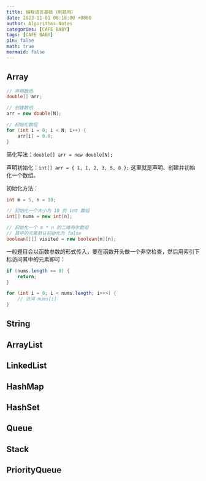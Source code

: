 ```yaml
---
title: 编程语言基础（刷题用）
date: 2023-11-01 08:16:00 +0800
author: Algorithms-Notes
categories: [CAFE BABY]
tags: [CAFE BABY]
pin: false
math: true
mermaid: false
---
```


## Array

```java
// 声明数组
double[] arr;

// 创建数组
arr = new double[N];

// 初始化数组
for (int i = 0; i < N; i++) {
    arr[i] = 0.0;
}
```

简化写法：`double[] arr = new double[N];`

声明初始化：`int[] arr = { 1, 1, 2, 3, 5, 8 };` 这里就是声明、创建并初始化一个数组。

初始化方法：

```java
int m = 5, n = 10;

// 初始化一个大小为 10 的 int 数组
int[] nums = new int[n];

// 初始化一个 m * n 的二维布尔数组
// 其中的元素默认初始化为 false
boolean[][] visited = new boolean[m][n];
```

一般题目会以函数参数的形式传入，要在函数开头做一个非空检查，然后用索引下标访问其中的元素即可：

```java
if (nums.length == 0) {
    return;
}

for (int i = 0; i < nums.length; i++>) {
    // 访问 nums[i]
}
```

## String



## ArrayList



## LinkedList



## HashMap



## HashSet



## Queue



## Stack



## PriorityQueue


